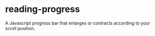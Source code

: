 # reading-progress
A Javascript progress bar that enlarges or contracts according to your scroll position.
